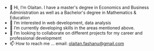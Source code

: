 - 👋 Hi, I’m Olaitan. I have a master's degree in Economics and Business Administration as well as a Bachelor's degree in Mathematics & Education
- 👀 I’m interested in web development, data analysis
- 🌱 I’m currently developing skills in the areas mentioned above.
- 💞️ I’m looking to collaborate on different projects for my career and professional development
- 📫 How to reach me ... email: olaitan.fashanu@gmail.com

<!---
glo4st/glo4st is a ✨ special ✨ repository because its `README.md` (this file) appears on your GitHub profile.
You can click the Preview link to take a look at your changes.
--->
